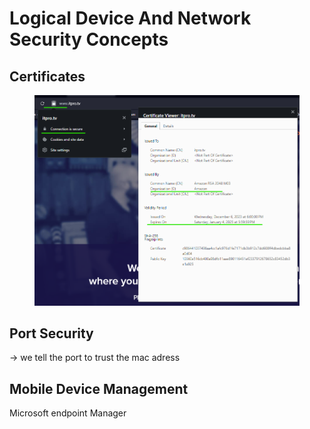 # Logical Device And Network Security Concepts

## Certificates

<figure><img src="../../.gitbook/assets/image.png" alt=""><figcaption></figcaption></figure>



## Port Security

\-> we tell the port to trust the mac adress

## Mobile Device Management

Microsoft endpoint Manager
